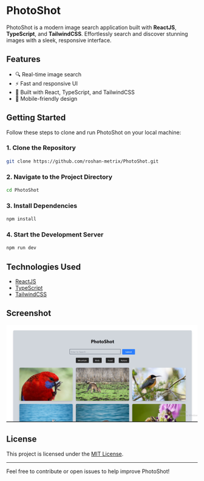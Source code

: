# PhotoShot

PhotoShot is a modern image search application built with **ReactJS**, **TypeScript**, and **TailwindCSS**. Effortlessly search and discover stunning images with a sleek, responsive interface.

## Features

- 🔍 Real-time image search
- ⚡ Fast and responsive UI
- 🎨 Built with React, TypeScript, and TailwindCSS
- 📱 Mobile-friendly design

## Getting Started

Follow these steps to clone and run PhotoShot on your local machine:

### 1. Clone the Repository

```bash
git clone https://github.com/roshan-metrix/PhotoShot.git
```

### 2. Navigate to the Project Directory

```bash
cd PhotoShot
```

### 3. Install Dependencies

```bash
npm install
```

### 4. Start the Development Server

```bash
npm run dev
```

## Technologies Used

- [ReactJS](https://reactjs.org/)
- [TypeScript](https://www.typescriptlang.org/)
- [TailwindCSS](https://tailwindcss.com/)

## Screenshot

![Photoshot Screenshot](./screenshot.png)

## License

This project is licensed under the [MIT License](license.txt).

---

Feel free to contribute or open issues to help improve PhotoShot!
